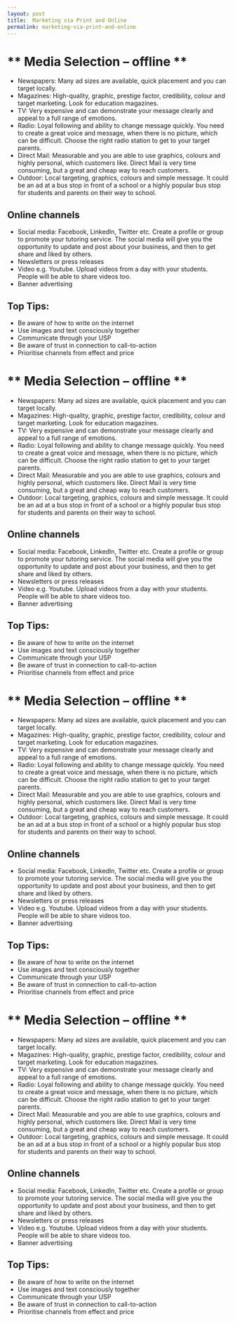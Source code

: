 ```yaml
---
layout: post
title:  Marketing via Print and Online
permalink: marketing-via-print-and-online
---
```

#  ** Media Selection – offline **

  * Newspapers: Many ad sizes are available, quick placement and you can target locally. 
  * Magazines: High-quality, graphic, prestige factor, credibility, colour and target marketing. Look for education magazines. 
  * TV: Very expensive and can demonstrate your message clearly and appeal to a full range of emotions. 
  * Radio: Loyal following and ability to change message quickly. You need to create a great voice and message, when there is no picture, which can be difficult. Choose the right radio station to get to your target parents. 
  * Direct Mail: Measurable and you are able to use graphics, colours and highly personal, which customers like. Direct Mail is very time consuming, but a great and cheap way to reach customers. 
  * Outdoor: Local targeting, graphics, colours and simple message. It could be an ad at a bus stop in front of a school or a highly popular bus stop for students and parents on their way to school. 

##  Online channels

  * Social media: Facebook, LinkedIn, Twitter etc. Create a profile or group to promote your tutoring service. The social media will give you the opportunity to update and post about your business, and then to get share and liked by others. 
  * Newsletters or press releases 
  * Video e.g. Youtube. Upload videos from a day with your students. People will be able to share videos too. 
  * Banner advertising 

##  Top Tips:

  * Be aware of how to write on the internet 
  * Use images and text consciously together 
  * Communicate through your USP 
  * Be aware of trust in connection to call-to-action 
  * Prioritise channels from effect and price 

#  ** Media Selection – offline **

  * Newspapers: Many ad sizes are available, quick placement and you can target locally. 
  * Magazines: High-quality, graphic, prestige factor, credibility, colour and target marketing. Look for education magazines. 
  * TV: Very expensive and can demonstrate your message clearly and appeal to a full range of emotions. 
  * Radio: Loyal following and ability to change message quickly. You need to create a great voice and message, when there is no picture, which can be difficult. Choose the right radio station to get to your target parents. 
  * Direct Mail: Measurable and you are able to use graphics, colours and highly personal, which customers like. Direct Mail is very time consuming, but a great and cheap way to reach customers. 
  * Outdoor: Local targeting, graphics, colours and simple message. It could be an ad at a bus stop in front of a school or a highly popular bus stop for students and parents on their way to school. 

##  Online channels

  * Social media: Facebook, LinkedIn, Twitter etc. Create a profile or group to promote your tutoring service. The social media will give you the opportunity to update and post about your business, and then to get share and liked by others. 
  * Newsletters or press releases 
  * Video e.g. Youtube. Upload videos from a day with your students. People will be able to share videos too. 
  * Banner advertising 

##  Top Tips:

  * Be aware of how to write on the internet 
  * Use images and text consciously together 
  * Communicate through your USP 
  * Be aware of trust in connection to call-to-action 
  * Prioritise channels from effect and price 

#  ** Media Selection – offline **

  * Newspapers: Many ad sizes are available, quick placement and you can target locally. 
  * Magazines: High-quality, graphic, prestige factor, credibility, colour and target marketing. Look for education magazines. 
  * TV: Very expensive and can demonstrate your message clearly and appeal to a full range of emotions. 
  * Radio: Loyal following and ability to change message quickly. You need to create a great voice and message, when there is no picture, which can be difficult. Choose the right radio station to get to your target parents. 
  * Direct Mail: Measurable and you are able to use graphics, colours and highly personal, which customers like. Direct Mail is very time consuming, but a great and cheap way to reach customers. 
  * Outdoor: Local targeting, graphics, colours and simple message. It could be an ad at a bus stop in front of a school or a highly popular bus stop for students and parents on their way to school. 

##  Online channels

  * Social media: Facebook, LinkedIn, Twitter etc. Create a profile or group to promote your tutoring service. The social media will give you the opportunity to update and post about your business, and then to get share and liked by others. 
  * Newsletters or press releases 
  * Video e.g. Youtube. Upload videos from a day with your students. People will be able to share videos too. 
  * Banner advertising 

##  Top Tips:

  * Be aware of how to write on the internet 
  * Use images and text consciously together 
  * Communicate through your USP 
  * Be aware of trust in connection to call-to-action 
  * Prioritise channels from effect and price 

#  ** Media Selection – offline **

  * Newspapers: Many ad sizes are available, quick placement and you can target locally. 
  * Magazines: High-quality, graphic, prestige factor, credibility, colour and target marketing. Look for education magazines. 
  * TV: Very expensive and can demonstrate your message clearly and appeal to a full range of emotions. 
  * Radio: Loyal following and ability to change message quickly. You need to create a great voice and message, when there is no picture, which can be difficult. Choose the right radio station to get to your target parents. 
  * Direct Mail: Measurable and you are able to use graphics, colours and highly personal, which customers like. Direct Mail is very time consuming, but a great and cheap way to reach customers. 
  * Outdoor: Local targeting, graphics, colours and simple message. It could be an ad at a bus stop in front of a school or a highly popular bus stop for students and parents on their way to school. 

##  Online channels

  * Social media: Facebook, LinkedIn, Twitter etc. Create a profile or group to promote your tutoring service. The social media will give you the opportunity to update and post about your business, and then to get share and liked by others. 
  * Newsletters or press releases 
  * Video e.g. Youtube. Upload videos from a day with your students. People will be able to share videos too. 
  * Banner advertising 

##  Top Tips:

  * Be aware of how to write on the internet 
  * Use images and text consciously together 
  * Communicate through your USP 
  * Be aware of trust in connection to call-to-action 
  * Prioritise channels from effect and price
